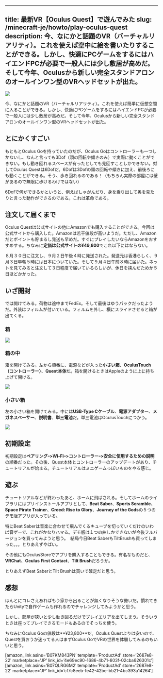 
---
title: 最新VR【Oculus Quest】で遊んでみた
slug: /minecraft-je/howto/play-oculus-quest
description: 今、なにかと話題のVR（バーチャルリアリティ）。これを使えば空中に絵を書いたりすることができる。しかし、快適にPCゲームをするにはハイエンドPCが必要で一般人には少し敷居が高めだ。そして今年、Oculusから新しい完全スタンドアロンのオールインワン型のVRヘッドセットが出た。
---

![](https://cdn-ak.f.st-hatena.com/images/fotolife/s/sasigume/20210208/20210208073853.jpg)

今、なにかと話題のVR（バーチャルリアリティ）。これを使えば簡単に仮想空間に入ることができる。しかし、快適にPCゲームをするにはハイエンドPCが必要で一般人には少し敷居が高めだ。そして今年、Oculusから新しい完全スタンドアロンのオールインワン型のVRヘッドセットが出た。

## とにかくすごい

もともとOculus Goを持っていたのだが、Oculus Goはコントローラーも一つしかないし、なんと言っても3Dof（頭の回転や傾きのみ）で実際に動くことができない。もし動き回れるスペースが有ったとしても見回すことしかできない。対してOculus Questは6Dofだ。6Dofは3Dofの頭の回転や傾きに加え、前後ろにも動くことができる。そう、歩き回れるのである！（もちろん実際の部屋には壁があるので無限に歩けるわけではない）

6Dofで何ができるかというと、例えばしゃがんだり、身を乗り出して奥を見たりと言った動作ができるのである。これは革命である。

## 注文して届くまで

Oculus Questは公式サイトの他にAmazonでも購入することができる。今回は公式サイトから購入した。Amazonは若干値段が高いようだ。ただし、Amazonだとポイントも貯まるし発送も早めだ。すぐにプレイしたいならAmazonをおすすめする。ちなみに**定価は公式サイトの¥49,800**でこれ以下にはならない。

８月３０日に注文し、９月２日午後４時に発送された。発送元は香港らしく、９月３日早朝５時には日本についていた。そして９月４日午前８時に届いた。ネットを見てみると注文して３日程度で届いているらしいが、休日を挟んだためか５日ほどかかった。

## いざ開封

では開けてみる。荷物は途中までFedEx。そして最後はゆうパックだったようだ。外装はフィルムが付いている。フィルムを外し、横にスライドさせると箱が出てくる。

### 箱

![](https://cdn-ak.f.st-hatena.com/images/fotolife/s/sasigume/20210208/20210208073843.jpg)

### 箱の中

箱を開けてみる。左から順番に、電源などが入った**小さい箱**、**OculusTouch（コントローラー）**、**Quest本体**だ。箱を開けるときはAppleのように上に持ち上げて開ける。

![](https://cdn-ak.f.st-hatena.com/images/fotolife/s/sasigume/20210208/20210208073846.jpg)

### 小さい箱

左の小さい箱を開けてみる。中には**USB-Type Cケーブル**、**電源アダプター**、**メガネスペーサー**、**説明書**、**単三電池**だ。単三電池はOculusTouchにつかう。

![](https://cdn-ak.f.st-hatena.com/images/fotolife/s/sasigume/20210208/20210208073850.jpg)

## 初期設定

初期設定は**ペアリングｰ>Wi-Fiｰ>コントローラーｰ>安全に使用するための説明**の順番だった。その後、Quest本体とコントローラーのアップデートがあり、チュートリアルが始まる。チュートリアルはミニゲームっぽいものをやる感じ。

## 遊ぶ

チュートリアルなどが終わったあと、ホームに飛ばされる。そしてホームのライブラリにはプリインストールアプリとして、**Beat Saber**、**Sports Scramble**、**Space Pirate Trainer**、**Creed: Rise to Glory**、**Journey of the Gods**の５つのデモ版アプリが入っている。

特にBeat Saberは音楽に合わせて飛んでくるキューブを切っていくだけのいわば音ゲーで、これがかなりハマる。デモ版は１つの曲しかできないが今後フルバージョンを買ってみようと思う。　結局今日Beat SaberもTiltBrushも買ってしまった。。。とりあえずやばい。

その他にもOculusStoreでアプリを購入することもできる。有名なものだと、**VRChat**、**Oculus First Contact**、**Tilt Brush**だろうか。

とりあえずBeat SaberとTilt Brushは買いで確定だと思う。

## 感想

ほんとにコレさえあればもう家から出ることが無くなりそうな勢いだ。慣れてきたらUnityで自作ゲームも作れるのでチャレンジしてみようかと思う。

しかし、部屋が狭いと少し動き回るだけでプレイエリアを出てしまう。そういうときは座ってプレイできるモードもあるのでそっちを使う。

ちなみにOculus Goの値段は**¥23,800**だ。Oculus Questよりは安いので、Questを買おうか迷ってる人はまずOculus GoでVRの世界を体験してみるのもいいと思う。

\[amazon\_link asins=’B07KM843PN’ template=’ProductAd’ store=’2687e8-22′ marketplace=’JP’ link\_id=’4e69ec90-1686-4b71-803f-02cba626301c’\]\[amazon\_link asins=’B07QLRG6M2′ template=’ProductAd’ store=’2687e8-22′ marketplace=’JP’ link\_id=’cf7c8eeb-fe42-42be-bb21-4bc393a14264′\]
